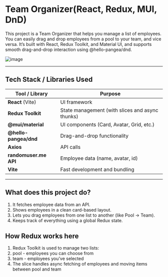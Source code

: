 # Team Organizer(React, Redux, MUI, DnD)

This project is a Team Organizer that helps you manage a list of employees. You can easily drag and drop employees from a pool to your team, and vice versa. It’s built with React, Redux Toolkit, and Material UI, and supports smooth drag-and-drop interaction using @hello-pangea/dnd.

![image](https://github.com/user-attachments/assets/b9bf916b-e981-4962-a0f3-c21d52419f44)

---

## Tech Stack / Libraries Used

| Tool / Library | Purpose |
|----------------|---------|
| **React** (Vite) | UI framework |
| **Redux Toolkit** | State management (with slices and async thunks) |
| **@mui/material** | UI components (Card, Avatar, Grid, etc.) |
| **@hello-pangea/dnd** | Drag-and-drop functionality |
| **Axios** | API calls |
| **randomuser.me API** | Employee data (name, avatar, id) |
| **Vite** | Fast development and bundling |

---

## What does this project do?

1. It fetches employee data from an API.
2. Shows employees in a clean card-based layout.
3. Lets you drag employees from one list to another (like Pool → Team).
4. Keeps track of everything using a global Redux state.

## How Redux works here

1. Redux Toolkit is used to manage two lists:
2. pool - employees you can choose from
3. team - employees you’ve selected
4. The slice handles async fetching of employees and moving items between pool and team


